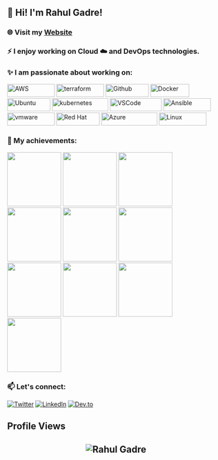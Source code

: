 ## 👋 Hi! I'm Rahul Gadre!  
<!--**rahulgadre/rahulgadre** is a ✨ _special_ ✨ repository because its `README.md` (this file) appears on your GitHub profile.Here are some ideas to get you started: -->
### 🌐 Visit my <a href="https://rahulgadre.com"><b>Website</b> </a> 

### ⚡  I enjoy working on Cloud ☁️ and DevOps technologies.

### ✨ I am passionate about working on: <br>
<p align="left">
<img alt="AWS" src="https://img.shields.io/badge/Amazon_AWS-FF9900?style=for-the-badge&logo=amazonaws&logoColor=white" width="110" height="30" />
<img alt="terraform" src="https://img.shields.io/badge/Terraform-7B42BC?style=for-the-badge&logo=Terraform&logoColor=white" width="110" height="30" />
<img alt="Github" src="https://img.shields.io/badge/GitHub-%23121011.svg?style=flat-square&logo=Github&logoColor=white" width="100" height="30"/>
<img alt="Docker" src="https://img.shields.io/badge/-Docker-46a2f1?style=flat-square&logo=docker&logoColor=white" width="90" height="30"/>
<img alt="Ubuntu" src="https://img.shields.io/badge/Ubuntu-E95420?style=flat-square&logo=ubuntu&logoColor=white" width="100" height="30"/>
<img alt="kubernetes"src="https://img.shields.io/badge/Kubernetes-326ce5.svg?&style=flat-square&logo=Kubernetes&logoColor=white" width="130" height="30"/>
<img alt="VSCode" src="https://img.shields.io/badge/Visual_Studio-5C2D91?style=for-the-badge&logo=visual%20studio%20code&logoColor=white" width="120" height="30"/>
<img alt="Ansible" src="https://img.shields.io/badge/Ansible-E00?logo=ansible&logoColor=fff&style=flat-square" width="110" height="30"/>
<img alt="vmware"src="https://img.shields.io/badge/VMware-607078?style=for-the-badge&logo=VMware&logoColor=white" width="110" height="30"/> 
<img alt="Red Hat" src="https://img.shields.io/badge/RedHat-E95420?style=flat-square&logo=redhat&logoColor=white" width="100" height="30"/>
<img alt="Azure" src="https://img.shields.io/badge/microsoft%20azure-0089D6?style=for-the-badge&logo=microsoft-azure&logoColor=white" width="130" height="30" />
<img alt="Linux" src="https://img.shields.io/badge/Linux-FCC624?style=for-the-badge&logo=linux&logoColor=black" width="110" height="30" />
</p>

### 🏅 My achievements: 
<p align="left">
  <img src="https://images.credly.com/size/680x680/images/00634f82-b07f-4bbd-a6bb-53de397fc3a6/image.png" width="125" height="125">
  <img src="https://images.credly.com/size/340x340/images/0e284c3f-5164-4b21-8660-0d84737941bc/image.png" width="125" height="125">
  <img src="https://images.credly.com/size/340x340/images/b9feab85-1a43-4f6c-99a5-631b88d5461b/image.png" width="125" height="125">
  <img src="https://images.credly.com/size/340x340/images/f0d3fbb9-bfa7-4017-9989-7bde8eaf42b1/image.png" width="125" height="125">
  <img src="https://images.credly.com/size/340x340/images/2d84e428-9078-49b6-a804-13c15383d0de/image.png" width="125" height="125">
  <img src="https://images.credly.com/size/340x340/images/bd31ef42-d460-493e-8503-39592aaf0458/image.png" width="125" height="125">
  <img src="https://images.credly.com/size/340x340/images/e66cfe55-7840-4628-bd31-16147d07c515/image.png" width="125" height="125">
  <img src="https://images.credly.com/size/340x340/images/96012817-d2f3-4a13-8275-eb6ef323dc2b/image.png" width="125" height="125"> 
  <img src="https://images.credly.com/size/340x340/images/be8fcaeb-c769-4858-b567-ffaaa73ce8cf/image.png" width="125" height="125">
  <img src="https://images.credly.com/size/340x340/images/a31c0301-ff96-4cee-9435-0a4b40ce6e66/cisco_ccna_R_26S.png" width="125" height="125"> 
</p>

### 📫 Let's connect: 

[![Twitter](https://img.shields.io/badge/Twitter-%231DA1F2.svg?style=for-the-badge&logo=Twitter&logoColor=white)](https://twitter.com/rggadre)
[![LinkedIn](https://img.shields.io/badge/linkedin-%230077B5.svg?style=for-the-badge&logo=linkedin&logoColor=white)](https://linkedin.com/in/rahulgadre)
[![Dev.to](https://img.shields.io/badge/dev.to-0A0A0A?style=for-the-badge&logo=devdotto&logoColor=white)](https://dev.to/rahulgadre)

## Profile Views
<h2 align="center"> <img src="https://komarev.com/ghpvc/?username=rahulgadre" alt="Rahul Gadre" /> <h2>
